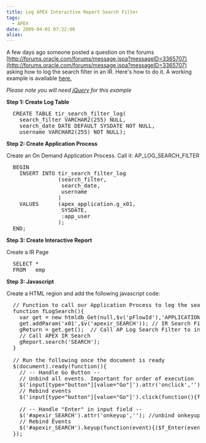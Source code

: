 ```yaml
---
title: Log APEX Interactive Report Search Filter
tags:
  - APEX
date: 2009-04-01 07:22:00
alias:
---
```


A few days ago someone posted a question on the forums [http://forums.oracle.com/forums/message.jspa?messageID=3365707](http://forums.oracle.com/forums/message.jspa?messageID=3365707) asking how to log the search filter in an IR. Here's how to do it. A working example is available [here.](http://apex.oracle.com/pls/otn/f?p=20195:1100)

<span style="font-style:italic;">Please note you will need [jQuery](http://www.jquery.com) for this example</span>

<span style="font-weight:bold;">Step 1: Create Log Table</span>

<pre class="brush: sql">
  CREATE TABLE tir_search_filter_log(
    search_filter VARCHAR2(255) NULL, 
    search_date DATE DEFAULT SYSDATE NOT NULL, 
    username VARCHAR2(255) NOT NULL);
</pre>
<span style="font-weight:bold;">Step 2: Create Application Process</span>

Create an On Demand Application Process. Call it: AP_LOG_SEARCH_FILTER
<pre class="brush: sql;">
  BEGIN
    INSERT INTO tir_search_filter_log
                (search_filter,
                 search_date,
                 username
                )
    VALUES      (apex_application.g_x01,
                 SYSDATE,
                 :app_user
                );
  END;
</pre>
<span style="font-weight:bold;">Step 3: Create Interactive Report</span>

Create a IR Page
<pre class="brush: sql;">
  SELECT *
  FROM   emp
</pre>
<span style="font-weight:bold;">Step 3: Javascript</span>

Create a HTML region and add the following javascript code:
<pre class="brush: js;">
  // Function to call our Application Process to log the search
  function fLogSearch(){
    var get = new htmldb_Get(null,$v('pFlowId'),'APPLICATION_PROCESS=AP_LOG_SEARCH_FILTER',$v('pFlowStepId'));    
    get.addParam('x01',$v('apexir_SEARCH')); // IR Search Filter Value
    gReturn = get.get();  // Call AP Log Search Filter to insert log
    // Call APEX IR Search
    gReport.search('SEARCH');
  }

  // Run the following once the document is ready
  $(document).ready(function(){  
    // -- Handle Go Button --
    // Unbind all events. Important for order of execution
    $('input[type="button"][value="Go"]').attr('onclick',''); //unbind click event
    // Rebind events
    $('input[type="button"][value="Go"]').click(function(){fLogSearch()});

    // -- Handle "Enter" in input field --
    $('#apexir_SEARCH').attr('onkeyup',''); //unbind onkeyup event
    // Rebind Events
    $('#apexir_SEARCH').keyup(function(event){($f_Enter(event))?fLogSearch():null;});
  });
</pre>
